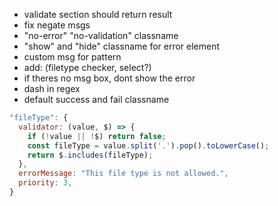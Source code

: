- validate section should return result
- fix negate msgs
- "no-error" "no-validation" classname
- "show" and "hide" classname for error element
- custom msg for pattern 
- add: (filetype checker, select?)
- if theres no msg box, dont show the error
- dash in regex
- default success and fail classname

```js
"fileType": {
  validator: (value, $) => {
    if (!value || !$) return false;
    const fileType = value.split('.').pop().toLowerCase();
    return $.includes(fileType);
  },
  errorMessage: "This file type is not allowed.",
  priority: 3,
}
```
